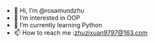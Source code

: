 - 👋 Hi, I’m @rosamundzhu
- 👀 I’m interested in OOP
- 🌱 I’m currently learning Python
- 📫 How to reach me :zhuzixuan9797@163.com

<!---
rosamundzhu/rosamundzhu is a ✨ special ✨ repository because its `README.md` (this file) appears on your GitHub profile.
You can click the Preview link to take a look at your changes.
--->
